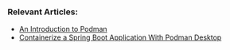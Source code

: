 ### Relevant Articles:

- [An Introduction to Podman](https://www.baeldung.com/ops/podman-intro)
- [Containerize a Spring Boot Application With Podman Desktop](https://www.baeldung.com/spring-boot-podman-desktop)
